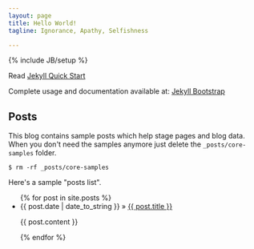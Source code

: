 ```yaml
---
layout: page
title: Hello World!
tagline: Ignorance, Apathy, Selfishness 

---
```

{% include JB/setup %}

Read [Jekyll Quick Start](http://jekyllbootstrap.com/usage/jekyll-quick-start.html)

Complete usage and documentation available at: [Jekyll Bootstrap](http://jekyllbootstrap.com)

## Posts

This blog contains sample posts which help stage pages and blog data.
When you don't need the samples anymore just delete the `_posts/core-samples` folder.

    $ rm -rf _posts/core-samples

Here's a sample "posts list".

<ul class="posts">
  {% for post in site.posts %}
    <li><div class="row"><span>{{ post.date | date_to_string }}</span> &raquo; <a href="{{ BASE_PATH }}{{ post.url }}">{{ post.title }}</a><p>{{ post.content }}</p></div></li>
  {% endfor %}
</ul>



